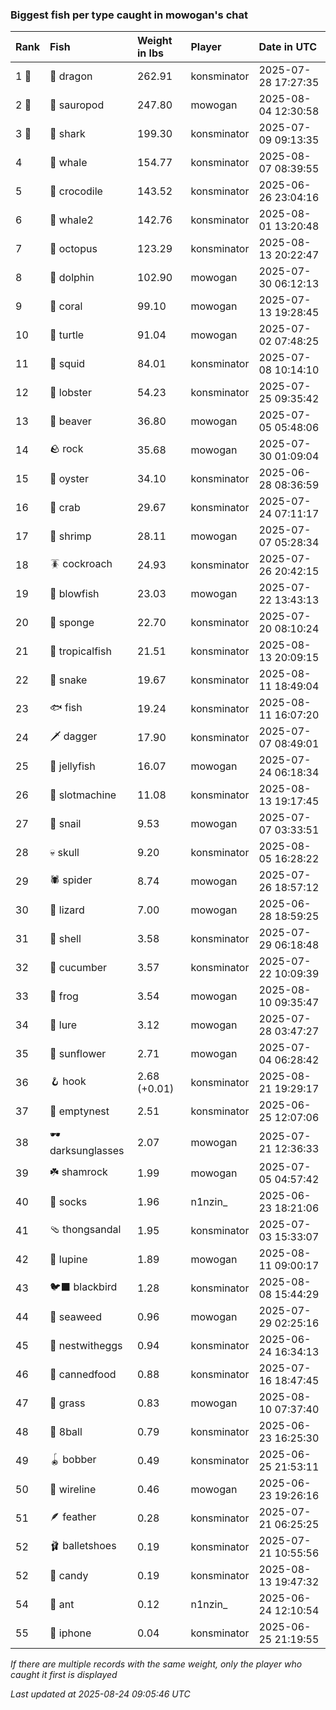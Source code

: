 ### Biggest fish per type caught in mowogan's chat

| Rank  | Fish             | Weight in lbs | Player      | Date in UTC         |
|:------|:-----------------|:--------------|:------------|:--------------------|
| 1 🥇  | 🐉 dragon        | 262.91        | konsminator | 2025-07-28 17:27:35 |
| 2 🥈  | 🦕 sauropod      | 247.80        | mowogan     | 2025-08-04 12:30:58 |
| 3 🥉  | 🦈 shark         | 199.30        | konsminator | 2025-07-09 09:13:35 |
| 4     | 🐳 whale         | 154.77        | konsminator | 2025-08-07 08:39:55 |
| 5     | 🐊 crocodile     | 143.52        | konsminator | 2025-06-26 23:04:16 |
| 6     | 🐋 whale2        | 142.76        | konsminator | 2025-08-01 13:20:48 |
| 7     | 🐙 octopus       | 123.29        | konsminator | 2025-08-13 20:22:47 |
| 8     | 🐬 dolphin       | 102.90        | mowogan     | 2025-07-30 06:12:13 |
| 9     | 🪸 coral         | 99.10         | mowogan     | 2025-07-13 19:28:45 |
| 10    | 🐢 turtle        | 91.04         | mowogan     | 2025-07-02 07:48:25 |
| 11    | 🦑 squid         | 84.01         | konsminator | 2025-07-08 10:14:10 |
| 12    | 🦞 lobster       | 54.23         | konsminator | 2025-07-25 09:35:42 |
| 13    | 🦫 beaver        | 36.80         | mowogan     | 2025-07-05 05:48:06 |
| 14    | 🪨 rock          | 35.68         | mowogan     | 2025-07-30 01:09:04 |
| 15    | 🦪 oyster        | 34.10         | konsminator | 2025-06-28 08:36:59 |
| 16    | 🦀 crab          | 29.67         | konsminator | 2025-07-24 07:11:17 |
| 17    | 🦐 shrimp        | 28.11         | mowogan     | 2025-07-07 05:28:34 |
| 18    | 🪳 cockroach     | 24.93         | konsminator | 2025-07-26 20:42:15 |
| 19    | 🐡 blowfish      | 23.03         | mowogan     | 2025-07-22 13:43:13 |
| 20    | 🧽 sponge        | 22.70         | konsminator | 2025-07-20 08:10:24 |
| 21    | 🐠 tropicalfish  | 21.51         | konsminator | 2025-08-13 20:09:15 |
| 22    | 🐍 snake         | 19.67         | konsminator | 2025-08-11 18:49:04 |
| 23    | 🐟 fish          | 19.24         | konsminator | 2025-08-11 16:07:20 |
| 24    | 🗡️ dagger         | 17.90         | konsminator | 2025-07-07 08:49:01 |
| 25    | 🪼 jellyfish     | 16.07         | mowogan     | 2025-07-24 06:18:34 |
| 26    | 🎰 slotmachine   | 11.08         | konsminator | 2025-08-13 19:17:45 |
| 27    | 🐌 snail         | 9.53          | mowogan     | 2025-07-07 03:33:51 |
| 28    | 💀 skull         | 9.20          | konsminator | 2025-08-05 16:28:22 |
| 29    | 🕷️ spider         | 8.74          | mowogan     | 2025-07-26 18:57:12 |
| 30    | 🦎 lizard        | 7.00          | mowogan     | 2025-06-28 18:59:25 |
| 31    | 🐚 shell         | 3.58          | konsminator | 2025-07-29 06:18:48 |
| 32    | 🥒 cucumber      | 3.57          | konsminator | 2025-07-22 10:09:39 |
| 33    | 🐸 frog          | 3.54          | mowogan     | 2025-08-10 09:35:47 |
| 34    | 🎏 lure          | 3.12          | mowogan     | 2025-07-28 03:47:27 |
| 35    | 🌻 sunflower     | 2.71          | mowogan     | 2025-07-04 06:28:42 |
| 36    | 🪝 hook          | 2.68 (+0.01)  | konsminator | 2025-08-21 19:29:17 |
| 37    | 🪹 emptynest     | 2.51          | konsminator | 2025-06-25 12:07:06 |
| 38    | 🕶️ darksunglasses | 2.07          | mowogan     | 2025-07-21 12:36:33 |
| 39    | ☘️ shamrock       | 1.99          | mowogan     | 2025-07-05 04:57:42 |
| 40    | 🧦 socks         | 1.96          | n1nzin_     | 2025-06-23 18:21:06 |
| 41    | 🩴 thongsandal   | 1.95          | konsminator | 2025-07-03 15:33:07 |
| 42    | 🪻 lupine        | 1.89          | mowogan     | 2025-08-11 09:00:17 |
| 43    | 🐦‍⬛ blackbird     | 1.28          | konsminator | 2025-08-08 15:44:29 |
| 44    | 🌿 seaweed       | 0.96          | mowogan     | 2025-07-29 02:25:16 |
| 45    | 🪺 nestwitheggs  | 0.94          | konsminator | 2025-06-24 16:34:13 |
| 46    | 🥫 cannedfood    | 0.88          | konsminator | 2025-07-16 18:47:45 |
| 47    | 🌾 grass         | 0.83          | mowogan     | 2025-08-10 07:37:40 |
| 48    | 🎱 8ball         | 0.79          | konsminator | 2025-06-23 16:25:30 |
| 49    | 🪀 bobber        | 0.49          | konsminator | 2025-06-25 21:53:11 |
| 50    | 🧵 wireline      | 0.46          | mowogan     | 2025-06-23 19:26:16 |
| 51    | 🪶 feather       | 0.28          | konsminator | 2025-07-21 06:25:25 |
| 52    | 🩰 balletshoes   | 0.19          | konsminator | 2025-07-21 10:55:56 |
| 52    | 🍬 candy         | 0.19          | konsminator | 2025-08-13 19:47:32 |
| 54    | 🐜 ant           | 0.12          | n1nzin_     | 2025-06-24 12:10:54 |
| 55    | 📱 iphone        | 0.04          | konsminator | 2025-06-25 21:19:55 |

_If there are multiple records with the same weight, only the player who caught it first is displayed_

_Last updated at 2025-08-24 09:05:46 UTC_